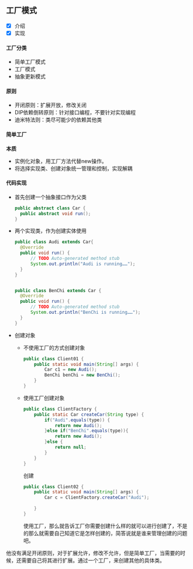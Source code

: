 ## 工厂模式

- [x] 介绍
- [x] 实现

#### 工厂分类

- 简单工厂模式
- 工厂模式
- 抽象更新模式



#### 原则

- 开闭原则：扩展开放，修改关闭
- DIP依赖倒转原则：针对接口编程，不要针对实现编程
- 迪米特法则：类尽可能少的依赖其他类



#### 简单工厂

**本质**

- 实例化对象，用工厂方法代替new操作。
- 将选择实现类、创建对象统一管理和控制，实现解耦



#### 代码实现

- 首先创建一个抽象接口作为父类

  ```java
  public abstract class Car {
  	public abstract void run();
  }
  ```

  

- 两个实现类，作为创建实体使用 

  ```java
  public class Audi extends Car{
  	@Override
  	public void run() {
  		// TODO Auto-generated method stub
  		System.out.println("Audi is running……");
  	}
  }
  
  
  public class BenChi extends Car {
  	@Override
  	public void run() {
  		// TODO Auto-generated method stub
  		System.out.println("BenChi is running……");
  	}
  }
  ```

  

- 创建对象

  - 不使用工厂的方式创建对象

    ```java
    public class Client01 {
    	public static void main(String[] args) {
    		Car c1 = new Audi();
    		BenChi benChi = new BenChi();
    	}
    }
    ```

    

  - 使用工厂创建对象

    ```java
    public class ClientFactory {
    	public static Car createCar(String type) {
    		if("Audi".equals(type)) {
    			return new Audi();
    		}else if("BenChi".equals(type)){
    			return new Audi();	
    		}else {
    			return null;
    		}
    	}
    }
    
    ```

    创建

    ```JAVA
    public class Client02 {
    	public static void main(String[] args) {
    		Car c = ClientFactory.createCar("Audi");
    		
        }
    }
    ```

    ​	使用工厂，那么就告诉工厂你需要创建什么样的就可以进行创建了，不是的那么就需要自己知道它是怎样创建的，简答说就是谁来管理创建的问题吧。





他没有满足开闭原则，对于扩展允许，修改不允许，但是简单工厂，当需要的时候，还需要自己将其进行扩展。通过一个工厂，来创建其他的具体类。
